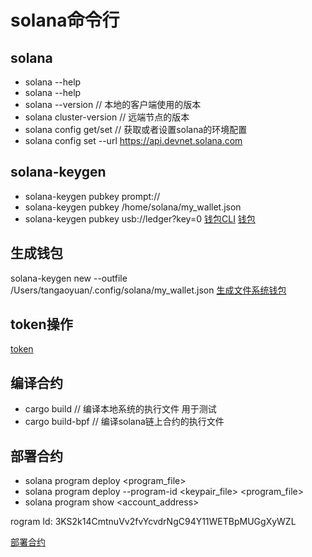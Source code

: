 # solana命令行


## solana

* solana --help
* solana <command> --help
* solana --version // 本地的客户端使用的版本
* solana cluster-version // 远端节点的版本  
* solana config get/set  // 获取或者设置solana的环境配置
* solana config set --url https://api.devnet.solana.com

## solana-keygen

* solana-keygen pubkey prompt://
* solana-keygen pubkey /home/solana/my_wallet.json
* solana-keygen pubkey usb://ledger?key=0
[钱包CLI](https://docs.solana.com/wallet-guide/cli)
[钱包](https://docs.solana.com/cli/conventions#keypair-conventions)  

## 生成钱包
solana-keygen new --outfile /Users/tangaoyuan/.config/solana/my_wallet.json
[生成文件系统钱包](https://docs.solana.com/wallet-guide/file-system-wallet)

## token操作

[token](https://docs.solana.com/cli/transfer-tokens)

## 编译合约
* cargo build  // 编译本地系统的执行文件 用于测试
* cargo build-bpf  // 编译solana链上合约的执行文件

## 部署合约

* solana program deploy <program_file> 
* solana program deploy --program-id <keypair_file> <program_file>
* solana program show <account_address>

rogram Id: 3KS2k14CmtnuVv2fvYcvdrNgC94Y11WETBpMUGgXyWZL

[部署合约](https://docs.solana.com/cli/deploy-a-program)

